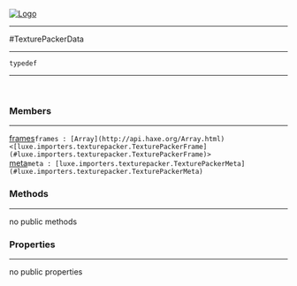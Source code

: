 
[![Logo](../../../../images/logo.png)](../../../../api/index.html)

---



#TexturePackerData



---

`typedef`
<span class="meta">

</span>


---

&nbsp;
&nbsp;

<h3>Members</h3> <hr/><span class="member apipage">
            <a name="frames"><a class="lift" href="#frames">frames</a></a><code class="signature apipage">frames : [Array](http://api.haxe.org/Array.html)&lt;[luxe.importers.texturepacker.TexturePackerFrame](#luxe.importers.texturepacker.TexturePackerFrame)&gt;</code><br/></span>
        <span class="small_desc_flat"></span><span class="member apipage">
            <a name="meta"><a class="lift" href="#meta">meta</a></a><code class="signature apipage">meta : [luxe.importers.texturepacker.TexturePackerMeta](#luxe.importers.texturepacker.TexturePackerMeta)</code><br/></span>
        <span class="small_desc_flat"></span>

<h3>Methods</h3> <hr/>no public methods

<h3>Properties</h3> <hr/>no public properties

&nbsp;
&nbsp;
&nbsp;